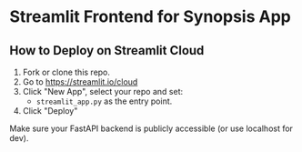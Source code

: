 
# Streamlit Frontend for Synopsis App

## How to Deploy on Streamlit Cloud

1. Fork or clone this repo.
2. Go to https://streamlit.io/cloud
3. Click "New App", select your repo and set:
   - `streamlit_app.py` as the entry point.
4. Click "Deploy"

Make sure your FastAPI backend is publicly accessible (or use localhost for dev).
